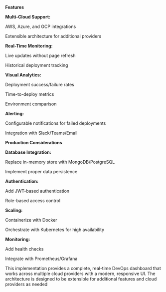 **Features**

**Multi-Cloud Support:**

AWS, Azure, and GCP integrations

Extensible architecture for additional providers

**Real-Time Monitoring:**

Live updates without page refresh

Historical deployment tracking

**Visual Analytics:**

Deployment success/failure rates

Time-to-deploy metrics

Environment comparison

**Alerting:**

Configurable notifications for failed deployments

Integration with Slack/Teams/Email

**Production Considerations**

**Database Integration:**

Replace in-memory store with MongoDB/PostgreSQL

Implement proper data persistence

**Authentication:**

Add JWT-based authentication

Role-based access control

**Scaling:**

Containerize with Docker

Orchestrate with Kubernetes for high availability

**Monitoring:**

Add health checks

Integrate with Prometheus/Grafana




This implementation provides a complete, real-time DevOps dashboard that works across multiple cloud providers with a modern, responsive UI. The architecture is designed to be extensible for additional features and cloud providers as needed
